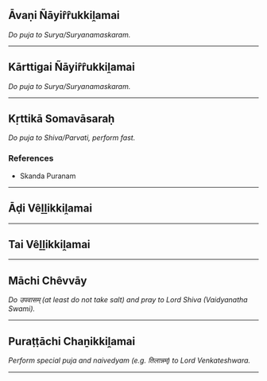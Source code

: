 ## Āvaṇi Ñāyir̂r̂ukkiḽamai
_Do puja to Surya/Suryanamaskaram._

---
## Kārttigai Ñāyir̂r̂ukkiḽamai
_Do puja to Surya/Suryanamaskaram._

---
## Kṛttikā Somavāsaraḥ
_Do puja to Shiva/Parvati, perform fast._
### References
* Skanda Puranam


---
## Āḍi Vêḻḻikkiḽamai


---
## Tai Vêḻḻikkiḽamai


---
## Māchi Chêvvāy
_Do उपवासम् (at least do not take salt) and pray to Lord Shiva (Vaidyanatha Swami)._

---
## Puraṭṭāchi Chaṉikkiḽamai
_Perform special puja and naivedyam (e.g. तिलान्नम्) to Lord Venkateshwara._

---
